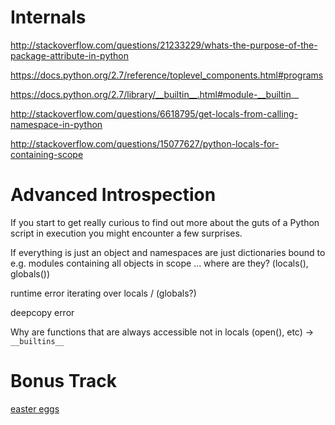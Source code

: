 # Internals

http://stackoverflow.com/questions/21233229/whats-the-purpose-of-the-package-attribute-in-python

https://docs.python.org/2.7/reference/toplevel_components.html#programs

https://docs.python.org/2.7/library/__builtin__.html#module-__builtin__

http://stackoverflow.com/questions/6618795/get-locals-from-calling-namespace-in-python

http://stackoverflow.com/questions/15077627/python-locals-for-containing-scope


# Advanced Introspection

If you start to get really curious to find out more about the guts of a Python script in execution you might encounter a few surprises.

If everything is just an object and namespaces are just dictionaries bound to e.g. modules containing all objects in scope ... where are they? (locals(), globals())

runtime error iterating over locals / (globals?)

deepcopy error

Why are functions that are always accessible not in locals (open(), etc) -> `__builtins__`

# Bonus Track

[easter eggs](easter-eggs.ipynb)
